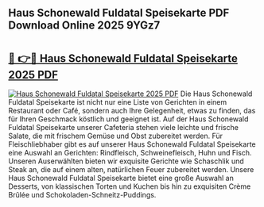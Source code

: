 ## Haus Schonewald Fuldatal Speisekarte PDF Download Online 2025 9YGz7

# <h2><a href="http://gc8g1tv.nevu.top/?p=Haus+Schonewald+Fuldatal+Speisekarte">🔗 👉🔴 Haus Schonewald Fuldatal Speisekarte 2025 PDF</a></h2>

[![Haus Schonewald Fuldatal Speisekarte 2025 PDF](https://i.imgur.com/dBaPXMq.png)](http://gc8g1tv.nevu.top/?p=Haus+Schonewald+Fuldatal+Speisekarte)
Die Haus Schonewald Fuldatal Speisekarte ist nicht nur eine Liste von Gerichten in einem Restaurant oder Café, sondern auch Ihre Gelegenheit, etwas zu finden, das für Ihren Geschmack köstlich und geeignet ist. Auf der Haus Schonewald Fuldatal Speisekarte unserer Cafeteria stehen viele leichte und frische Salate, die mit frischem Gemüse und Obst zubereitet werden. Für Fleischliebhaber gibt es auf unserer Haus Schonewald Fuldatal Speisekarte eine Auswahl an Gerichten: Rindfleisch, Schweinefleisch, Huhn und Fisch. Unseren Auserwählten bieten wir exquisite Gerichte wie Schaschlik und Steak an, die auf einem alten, natürlichen Feuer zubereitet werden. Unsere Haus Schonewald Fuldatal Speisekarte bietet eine große Auswahl an Desserts, von klassischen Torten und Kuchen bis hin zu exquisiten Crème Brûlée und Schokoladen-Schneitz-Puddings.
